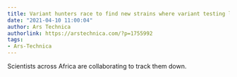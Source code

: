 ```yaml
---
title: Variant hunters race to find new strains where variant testing lags
date: "2021-04-10 11:00:04"
author: Ars Technica
authorlink: https://arstechnica.com/?p=1755992
tags:
- Ars-Technica
---
```

Scientists across Africa are collaborating to track them down.
